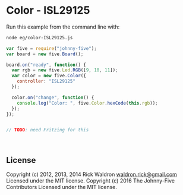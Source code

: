 <!--remove-start-->

# Color - ISL29125

<!--remove-end-->








Run this example from the command line with:
```bash
node eg/color-ISL29125.js
```


```javascript
var five = require("johnny-five");
var board = new five.Board();

board.on("ready", function() {
  var rgb = new five.Led.RGB([9, 10, 11]);
  var color = new five.Color({
    controller: "ISL29125"
  });

  color.on("change", function() {
    console.log("Color: ", five.Color.hexCode(this.rgb));
  });
});


// TODO: need Fritzing for this

```








&nbsp;

<!--remove-start-->

## License
Copyright (c) 2012, 2013, 2014 Rick Waldron <waldron.rick@gmail.com>
Licensed under the MIT license.
Copyright (c) 2016 The Johnny-Five Contributors
Licensed under the MIT license.

<!--remove-end-->
